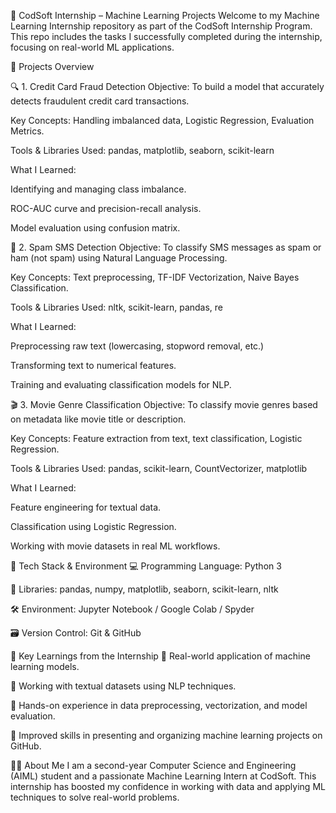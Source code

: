 💼 CodSoft Internship – Machine Learning Projects
Welcome to my Machine Learning Internship repository as part of the CodSoft Internship Program. This repo includes the tasks I successfully completed during the internship, focusing on real-world ML applications.


📂 Projects Overview

🔍 1. Credit Card Fraud Detection
Objective:
To build a model that accurately detects fraudulent credit card transactions.

Key Concepts:
Handling imbalanced data, Logistic Regression, Evaluation Metrics.

Tools & Libraries Used:
pandas, matplotlib, seaborn, scikit-learn

What I Learned:

Identifying and managing class imbalance.

ROC-AUC curve and precision-recall analysis.

Model evaluation using confusion matrix.

💬 2. Spam SMS Detection
Objective:
To classify SMS messages as spam or ham (not spam) using Natural Language Processing.

Key Concepts:
Text preprocessing, TF-IDF Vectorization, Naive Bayes Classification.

Tools & Libraries Used:
nltk, scikit-learn, pandas, re

What I Learned:

Preprocessing raw text (lowercasing, stopword removal, etc.)

Transforming text to numerical features.

Training and evaluating classification models for NLP.

🎬 3. Movie Genre Classification
Objective:
To classify movie genres based on metadata like movie title or description.

Key Concepts:
Feature extraction from text, text classification, Logistic Regression.

Tools & Libraries Used:
pandas, scikit-learn, CountVectorizer, matplotlib

What I Learned:

Feature engineering for textual data.

Classification using Logistic Regression.

Working with movie datasets in real ML workflows.

🧰 Tech Stack & Environment
💻 Programming Language: Python 3

🧪 Libraries: pandas, numpy, matplotlib, seaborn, scikit-learn, nltk

🛠️ Environment: Jupyter Notebook / Google Colab / Spyder

🗃️ Version Control: Git & GitHub

🌱 Key Learnings from the Internship
📌 Real-world application of machine learning models.

📌 Working with textual datasets using NLP techniques.

📌 Hands-on experience in data preprocessing, vectorization, and model evaluation.

📌 Improved skills in presenting and organizing machine learning projects on GitHub.

🙋‍♀️ About Me
I am a second-year Computer Science and Engineering (AIML) student and a passionate Machine Learning Intern at CodSoft. This internship has boosted my confidence in working with data and applying ML techniques to solve real-world problems.

